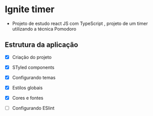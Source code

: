 # Ignite timer 
- Projeto de estudo react JS com TypeScript , projeto de um timer utilizando a técnica Pomodoro 
## Estrutura da aplicação 
- [X] Criação do projeto 
- [X] STyled components 
- [X] Configurando temas 
- [X] Estilos globais
- [X] Cores e fontes
- [ ] Configurando ESlint 
  